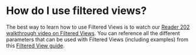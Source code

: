 # How do I use filtered views?

The best way to learn how to use Filtered Views is to watch our [Reader 202 walkthrough video on Filtered Views](https://readwise.io/reader202). You can reference all the different parameters that can be used with Filtered Views (including examples) from this [Filtered View guide](https://www.notion.so/Reader-Filtering-Guide-d4b249df2eaa492283099ec2a3551640?pvs=21).

